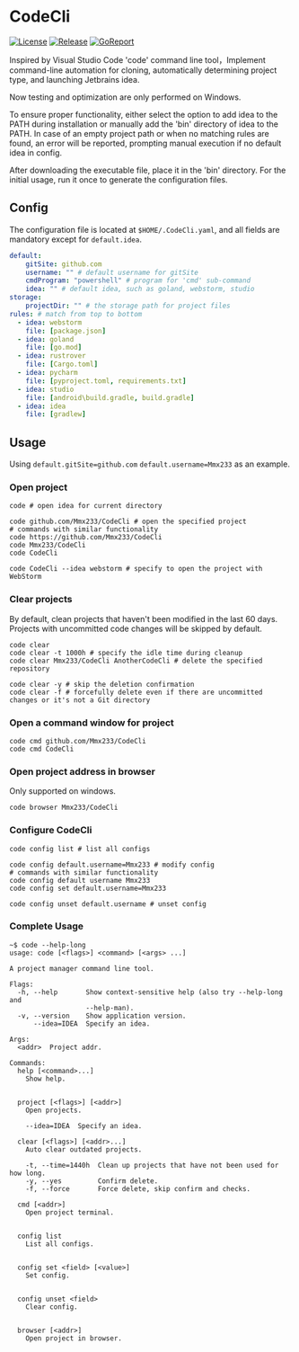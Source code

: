 # CodeCli

[![License](https://img.shields.io/github/license/Mmx233/CodeCli)](https://github.com/Mmx233/CodeCli/blob/main/LICENSE)
[![Release](https://img.shields.io/github/v/release/Mmx233/CodeCli?color=blueviolet&include_prereleases)](https://github.com/Mmx233/CodeCli/releases)
[![GoReport](https://goreportcard.com/badge/github.com/Mmx233/CodeCli)](https://goreportcard.com/report/github.com/Mmx233/CodeCli)

Inspired by Visual Studio Code 'code' command line tool，Implement command-line automation for cloning, automatically determining project type, and launching Jetbrains idea.

Now testing and optimization are only performed on Windows. 

To ensure proper functionality, either select the option to add idea to the PATH during installation or manually add the 'bin' directory of idea to the PATH. In case of an empty project path or when no matching rules are found, an error will be reported, prompting manual execution if no default idea in config.

After downloading the executable file, place it in the 'bin' directory. For the initial usage, run it once to generate the configuration files.

## Config

The configuration file is located at `$HOME/.CodeCli.yaml`, and all fields are mandatory except for `default.idea`.

```yaml
default:
    gitSite: github.com
    username: "" # default username for gitSite
    cmdProgram: "powershell" # program for 'cmd' sub-command
    idea: "" # default idea, such as goland, webstorm, studio
storage:
    projectDir: "" # the storage path for project files
rules: # match from top to bottom
  - idea: webstorm
    file: [package.json]
  - idea: goland
    file: [go.mod]
  - idea: rustrover
    file: [Cargo.toml]
  - idea: pycharm
    file: [pyproject.toml, requirements.txt]
  - idea: studio
    file: [android\build.gradle, build.gradle]
  - idea: idea
    file: [gradlew]
```

## Usage

Using `default.gitSite=github.com` `default.username=Mmx233` as an example. 

### Open project

```shell
code # open idea for current directory

code github.com/Mmx233/CodeCli # open the specified project
# commands with similar functionality
code https://github.com/Mmx233/CodeCli
code Mmx233/CodeCli
code CodeCli

code CodeCli --idea webstorm # specify to open the project with WebStorm
```

### Clear projects

By default, clean projects that haven't been modified in the last 60 days. Projects with uncommitted code changes will be skipped by default.

```shell
code clear
code clear -t 1000h # specify the idle time during cleanup
code clear Mmx233/CodeCli AnotherCodeCli # delete the specified repository

code clear -y # skip the deletion confirmation
code clear -f # forcefully delete even if there are uncommitted changes or it's not a Git directory
```

### Open a command window for project

```shell
code cmd github.com/Mmx233/CodeCli
code cmd CodeCli
```

### Open project address in browser

Only supported on windows.

```shell
code browser Mmx233/CodeCli
```

### Configure CodeCli

```shell
code config list # list all configs

code config default.username=Mmx233 # modify config
# commands with similar functionality
code config default username Mmx233
code config set default.username=Mmx233

code config unset default.username # unset config
```

### Complete Usage

```shell
~$ code --help-long
usage: code [<flags>] <command> [<args> ...]

A project manager command line tool.

Flags:
  -h, --help       Show context-sensitive help (also try --help-long and
                   --help-man).
  -v, --version    Show application version.
      --idea=IDEA  Specify an idea.

Args:
  <addr>  Project addr.

Commands:
  help [<command>...]
    Show help.


  project [<flags>] [<addr>]
    Open projects.

    --idea=IDEA  Specify an idea.

  clear [<flags>] [<addr>...]
    Auto clear outdated projects.

    -t, --time=1440h  Clean up projects that have not been used for how long.
    -y, --yes         Confirm delete.
    -f, --force       Force delete, skip confirm and checks.

  cmd [<addr>]
    Open project terminal.


  config list
    List all configs.


  config set <field> [<value>]
    Set config.


  config unset <field>
    Clear config.


  browser [<addr>]
    Open project in browser.
```
